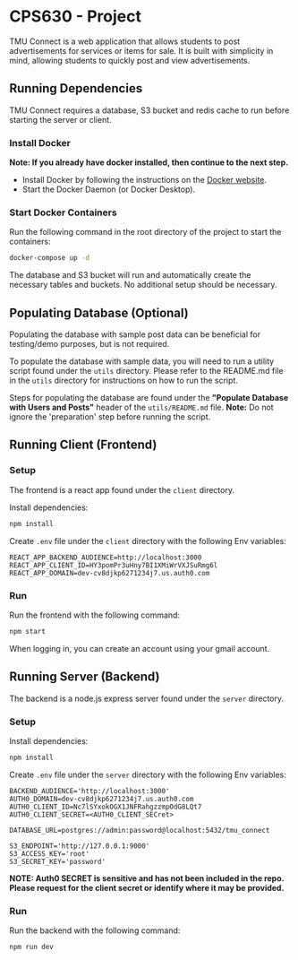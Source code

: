 # CPS630 - Project

TMU Connect is a web application that allows students to post advertisements for services or items for sale. It is built
with simplicity in mind, allowing students to quickly post and view advertisements.

## Running Dependencies
TMU Connect requires a database, S3 bucket and redis cache to run before starting the server or client. 

### Install Docker
**Note: If you already have docker installed, then continue to the next step.**

- Install Docker by following the instructions on the [Docker website](https://docs.docker.com/get-docker/).
- Start the Docker Daemon (or Docker Desktop).

### Start Docker Containers
Run the following command in the root directory of the project to start the containers:
```bash
docker-compose up -d
```
The database and S3 bucket will run and automatically create the necessary tables and buckets. No additional setup
should be necessary.

## Populating Database (Optional)
Populating the database with sample post data can be beneficial for testing/demo purposes, but is not required.

To populate the database with sample data, you will need to run a utility script found under the `utils` directory.
Please refer to the README.md file in the `utils` directory for instructions on how to run the script.

Steps for populating the database are found under the **"Populate Database with Users and Posts"** header of the 
`utils/README.md` file.
**Note:** Do not ignore the 'preparation' step before running the script.

## Running Client (Frontend)

### Setup
The frontend is a react app found under the `client` directory.

Install dependencies:
```bash
npm install
```

Create `.env` file under the `client` directory with the following Env variables:
```
REACT_APP_BACKEND_AUDIENCE=http://localhost:3000
REACT_APP_CLIENT_ID=HY3pomPr3uHny7BI1XMiWrVXJSuRmg6l
REACT_APP_DOMAIN=dev-cv8djkp6271234j7.us.auth0.com
```

### Run

Run the frontend with the following command:
```bash
npm start
```

When logging in, you can create an account using your gmail account.

## Running Server (Backend)
The backend is a node.js express server found under the `server` directory.

### Setup

Install dependencies:
```bash
npm install
```

Create `.env` file under the `server` directory with the following Env variables:
```env
BACKEND_AUDIENCE='http://localhost:3000'
AUTH0_DOMAIN=dev-cv8djkp6271234j7.us.auth0.com
AUTH0_CLIENT_ID=Nc7lSYxokOGX1JNFRahgzzmpOdG8LQt7
AUTH0_CLIENT_SECRET=<AUTH0_CLIENT_SECret>

DATABASE_URL=postgres://admin:password@localhost:5432/tmu_connect

S3_ENDPOINT='http://127.0.0.1:9000'
S3_ACCESS_KEY='root'
S3_SECRET_KEY='password'
```
**NOTE: Auth0 SECRET is sensitive and has not been included in the repo. Please request for the client secret or
identify where it may be provided.**

### Run

Run the backend with the following command:
```bash
npm run dev
```
